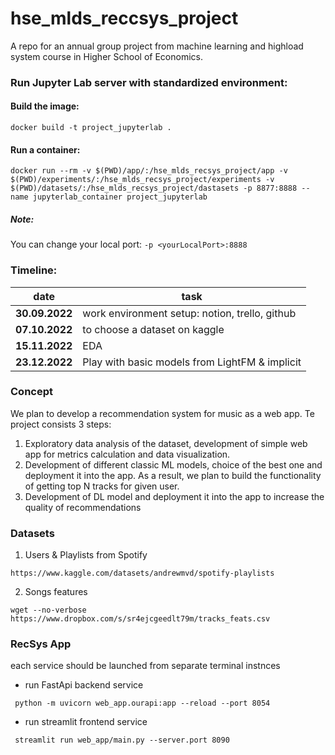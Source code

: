 # hse_mlds_reccsys_project
A repo for an annual group project from machine learning and highload system course in Higher School of Economics.

### Run Jupyter Lab server with standardized environment:
#### Build the image:
`docker build -t project_jupyterlab .`
#### Run a container:
`docker run --rm -v $(PWD)/app/:/hse_mlds_recsys_project/app -v $(PWD)/experiments/:/hse_mlds_recsys_project/experiments -v $(PWD)/datasets/:/hse_mlds_recsys_project/dastasets -p 8877:8888 --name jupyterlab_container project_jupyterlab`
##### Note:
You can change your local port: `-p <yourLocalPort>:8888` 

### Timeline:

|date   |task   |
|-------|-------|
|**30.09.2022**|work environment setup: notion, trello, github|
|**07.10.2022**|to choose a dataset on kaggle|
|**15.11.2022**|EDA|
|**23.12.2022**|Play with basic models from LightFM & implicit|

### Concept
We plan to develop a recommendation system for music as a web app. 
Te project consists 3 steps:
1. Exploratory data analysis of the dataset, development of 
   simple web app for metrics calculation and data visualization. 
2. Development of different classic ML models, choice of the best one 
   and deployment it into the app. As a result, we plan to build 
   the functionality of getting top N tracks for given user.
3. Development of DL model and deployment it into the app to increase 
   the quality of recommendations
   
### Datasets
1. Users & Playlists from Spotify

`https://www.kaggle.com/datasets/andrewmvd/spotify-playlists`

2. Songs features

`wget --no-verbose https://www.dropbox.com/s/sr4ejcgeedlt79m/tracks_feats.csv`

### RecSys App

each service should be launched from separate terminal instnces
- run FastApi backend service

`` python -m uvicorn web_app.ourapi:app --reload --port 8054``

- run streamlit frontend service

`` streamlit run web_app/main.py --server.port 8090``
